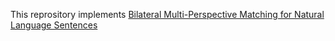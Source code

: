 This reprository implements [Bilateral Multi-Perspective Matching for Natural Language Sentences](https://arxiv.org/pdf/1702.03814.pdf)



